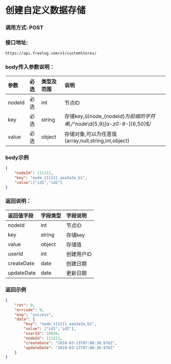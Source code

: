 # 创建自定义数据存储

### 调用方式: POST

### 接口地址:

```
https://api.freelog.com/v1/customStores/
```

### body传入参数说明：

| 参数 | 必选 | 类型及范围 | 说明 |
| :--- | :--- | :--- | :--- |
|nodeId|必选|int|节点ID|
|key|必选|string|存储key,以node_{nodeId}_为前缀的字符串,/^node_\d{5,9}_[a-z0-9_-]{6,50}$/|
|value|必选|object|存储对象,可以为任意值(array,null,string,int,object)|

### body示例

```json
{
	"nodeId": 111111,
	"key": "node_111111_aaa3a3a_b1",
    "value":["id1","id2"]
}
```

### 返回说明：

| 返回值字段 | 字段类型 | 字段说明 |
| :--- | :--- | :--- |
| nodeId | int | 节点ID |
| key | string | 存储key |
| value | object | 存储值 |
| userId | int | 创建用户ID |
| createDate | date | 创建日期 |
| updateDate | date | 更新日期 |

### 返回示例

```json
{
    "ret": 0,
    "errcode": 0,
    "msg": "success",
    "data": {
        "key": "node_111111_aaa3a3a_b1",
        "value": ["id1","id2"],
        "userId": 10026,
        "nodeId": 111111,
        "createDate": "2018-03-13T07:08:30.976Z",
        "updateDate": "2018-03-13T07:08:30.976Z"
    }
}
```
